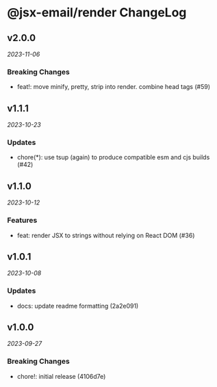 # @jsx-email/render ChangeLog

## v2.0.0

_2023-11-06_

### Breaking Changes

- feat!: move minify, pretty, strip into render. combine head tags (#59)

## v1.1.1

_2023-10-23_

### Updates

- chore(\*): use tsup (again) to produce compatible esm and cjs builds (#42)

## v1.1.0

_2023-10-12_

### Features

- feat: render JSX to strings without relying on React DOM (#36)

## v1.0.1

_2023-10-08_

### Updates

- docs: update readme formatting (2a2e091)

## v1.0.0

_2023-09-27_

### Breaking Changes

- chore!: initial release (4106d7e)
